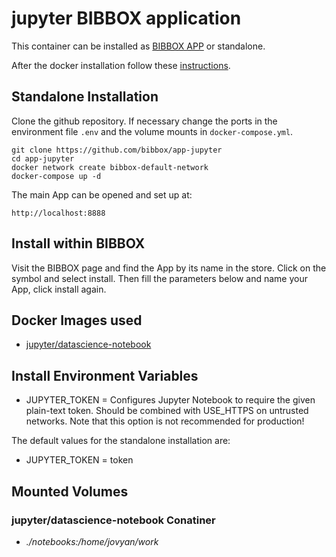 # jupyter BIBBOX application

This container can be installed as [BIBBOX APP](https://bibbox.readthedocs.io/en/latest/ "BIBBOX App Store") or standalone. 

After the docker installation follow these [instructions](INSTALL-APP.md).

## Standalone Installation 

Clone the github repository. If necessary change the ports in the environment file `.env` and the volume mounts in `docker-compose.yml`.

```
git clone https://github.com/bibbox/app-jupyter
cd app-jupyter
docker network create bibbox-default-network
docker-compose up -d
```

The main App can be opened and set up at:
```
http://localhost:8888
```

## Install within BIBBOX

Visit the BIBBOX page and find the App by its name in the store. Click on the symbol and select install. Then fill the parameters below and name your App, click install again.

## Docker Images used
  - [jupyter/datascience-notebook](https://hub.docker.com/r/jupyter/datascience-notebook) 


 
## Install Environment Variables
  - JUPYTER_TOKEN = Configures Jupyter Notebook to require the given plain-text token. Should be combined with USE_HTTPS on untrusted networks. Note that this option is not recommended for production!

  
The default values for the standalone installation are:
  - JUPYTER_TOKEN = token

  
## Mounted Volumes
### jupyter/datascience-notebook Conatiner
  - *./notebooks:/home/jovyan/work*

